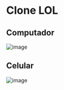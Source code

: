 <h1> Clone LOL </h1>

<h2> Computador </h2>

![image](https://user-images.githubusercontent.com/107892258/185807772-e7e74a13-5d59-4ab8-b257-a46054d7d5ab.png)


<h2> Celular </h2>

![image](https://user-images.githubusercontent.com/107892258/185813170-27185207-7138-4882-97f4-566ea143b33c.png)

